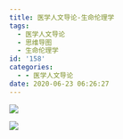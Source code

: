 ```yaml
---
title: 医学人文导论-生命伦理学
tags:
  - 医学人文导论
  - 思维导图
  - 生命伦理学
id: '158'
categories:
  - - 医学人文导论
date: 2020-06-23 06:26:27
---
```


[![](https://img.limour.top/archives_2023/blog_wp/2020/06/医学生命伦理学-缩略图.webp)](https://limour.lanzous.com/iKBPjdyce4h)

[![](https://img.limour.top/archives_2023/blog_wp/2020/06/生命医学伦理学原则主义（比彻姆、查尔瑞斯）.jpg)](https://limour.lanzous.com/iKBPjdyce4h)